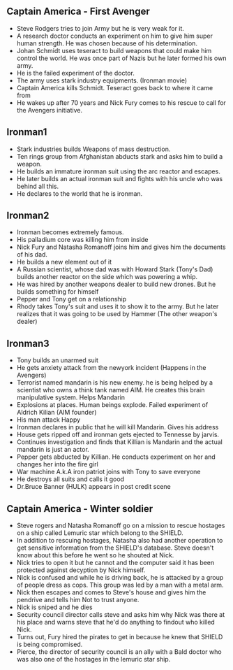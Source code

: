 ## Captain America - First Avenger
* Steve Rodgers tries to join Army but he is very weak for it.
*  A research doctor conducts an experiment on him to give him super human strength. He was chosen because of his determination.
* Johan Schmidt uses teseract to build weapons that could make him control the world. He was once part of Nazis but he later formed his own army.
* He is the failed experiment of the doctor.
* The army uses stark industry equipments. (Ironman movie)
* Captain America kills Schmidt. Teseract goes back to where it came from
* He wakes up after 70 years and Nick Fury comes to his rescue to call for the Avengers initiative.

## Ironman1

* Stark industries builds Weapons of mass destruction.
* Ten rings group from Afghanistan abducts stark and asks him to build a weapon.
* He builds an immature ironman suit using the arc reactor and escapes.
* He later builds an actual ironman suit and fights with his uncle who was behind all this. 
* He declares to the world that he is ironman.

## Ironman2

* Ironman becomes extremely famous.
* His palladium core was killing him from inside
* Nick Fury and Natasha Romanoff joins him and gives him the documents of his dad.
* He builds a new element out of it
* A Russian scientist, whose dad was with Howard Stark (Tony's Dad) builds another reactor on the side which was powering a whip.
* He was hired by another weapons dealer to build new drones. But he builds something for himself
* Pepper and Tony get on a relationship
* Rhody takes Tony's suit and uses it to show it to the army. But he later realizes that it was going to be used by Hammer (The other weapon's dealer)

## Ironman3

*  Tony builds an unarmed suit
* He gets anxiety attack from the newyork incident (Happens in the Avengers)
* Terrorist named mandarin is his new enemy. he is being helped by a scientist who owns a think tank named AIM. He creates this brain manipulative system. Helps Mandarin 
* Explosions at places. Human beings explode. Failed experiment of Aldrich Kilian (AIM founder)
* His man attack Happy
* Ironman declares in public that he will kill Mandarin. Gives his address
* House gets ripped off and ironman gets ejected to Tennesse by jarvis.
* Continues investigation and finds that Killian is Mandarin and the actual mandarin is just an actor.
* Pepper gets abducted by Killian. He conducts experiment on her and changes her into the fire girl
* War machine A.k.A iron patriot joins with Tony to save everyone
* He destroys all suits and calls it good
* Dr.Bruce Banner (HULK) appears in post credit scene

## Captain America - Winter soldier

* Steve rogers and Natasha Romanoff go on a mission to rescue hostages on a ship called Lemuric star which belong to the SHIELD.
* In addition to rescuing hostages, Natasha also had another operation to get sensitive information from the SHIELD's database. Steve doesn't know about this before he went so he shouted at Nick.
* Nick tries to open it but he cannot and the computer said it has been protected against decyption by Nick himself. 
* Nick is confused and while he is driving back, he is attacked by a group of people dress as cops. This group was led by a man with a metal arm.
* Nick then escapes and comes to Steve's house and gives him the pendrive and tells him Not to trust anyone.
* Nick is sniped and he dies
* Security council director calls steve and asks him why Nick was there at his place and warns steve that he'd do anything to findout who killed Nick.
* Turns out, Fury hired the pirates to get in because he knew that SHIELD is being compromised.
* Pierce, the director of security council is an ally with a Bald doctor who was also one of the hostages in the lemuric star ship.
